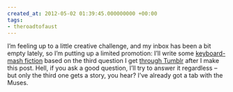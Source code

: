 ```yaml
---
created_at: 2012-05-02 01:39:45.000000000 +00:00
tags:
- theroadtofaust
---
```


I’m feeling up to a little creative challenge, and my inbox has been a
bit empty lately, so I’m putting up a limited promotion: I’ll write some
[keyboard-mash
fiction](http://blog.room208.org/tagged/keyboardmashfiction) based on
the third question I get [through Tumblr](http://blog.room208.org/ask)
after I make this post. Hell, if you ask a good question, I’ll try to
answer it regardless – but only the third one gets a story, you hear?
I’ve already got a tab with the Muses.
